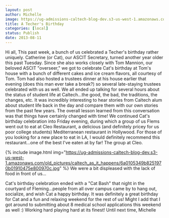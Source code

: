 ```yaml
---
layout: post
author: Michelle
image: https://ug-admissions-caltech-blog-dev.s3-us-west-1.amazonaws.com/old_pictures/caltech_as_it_happens/6a0105349b8251970b01910475e7c2970c.jpg
title: A Techer's Birthday 
categories: [local]
status: Publish
date: 2013-08-11
---
```


Hi all,
This past week, a bunch of us celebrated a Techer's birthday rather uniquely. Catherine (or Cat), our ASCIT Secretary, turned another year older this past Tuesday. Since she also works closely with Tom Mannion, our beloved ASCIT "overseer," we got to celebrate Cat's birthday at Tom's house with a bunch of different cakes and ice cream flavors, all courtesy of Tom. Tom had also hosted a trustees dinner at his house earlier that evening (does this man ever take a break?) so several late-staying trustees celebrated with us as well. We all ended up talking for several hours about the status of student life at Caltech...the good, the bad, the traditions, the changes, etc. It was incredibly interesting to hear stories from Caltech alum about student life back in the day and compare them with our own stories from the past few years. The overall lesson learned from this conversation was that things have certainly changed with time!
We continued Cat's birthday celebration into Friday evening, during which a group of us Flems went out to eat at Cleo Restaurant, a delicious (and definitely pricey for us poor college students) Mediterranean restaurant in Hollywood. For those of you looking for a new place to eat in LA, I would definitely recommend this restaurant...one of the best I've eaten at by far!
The group at Cleo.


{% include image.html img="https://ug-admissions-caltech-blog-dev.s3-us-west-1.amazonaws.com/old_pictures/caltech_as_it_happens/6a0105349b8251970b01910475e800970c.jpg" %}
We were a bit displeased with the lack of food in front of us...

Cat's birthday celebration ended with a "Cat Bash" that night in the courtyard of Fleming...people from all over campus came by to hang out, socialize, and wish Cat a happy birthday. It was definitely a great birthday for Cat and a fun and relaxing weekend for the rest of us! Might I add that I got around to submitting about 8 medical school applications this weekend as well :) Working hard playing hard at its finest!
Until next time,
Michelle
